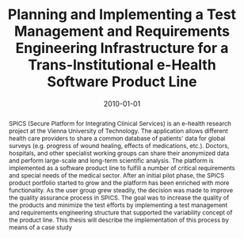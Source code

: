 ---
abstract: SPICS (Secure Platform for Integrating Clinical Services) is an e-health
  research project at the Vienna University of Technology. The application allows
  different health care providers to share a common database of patients' data for
  global surveys (e.g. progress of wound healing, effects of medications, etc.). Doctors,
  hospitals, and other specialist working groups can share their anonymized data and
  perform large-scale and long-term scientific analysis. The platform is implemented
  as a software product line to fulfill a number of critical requirements and special
  needs of the medical sector. After an initial pilot phase, the SPICS product portfolio
  started to grow and the platform has been enriched with more functionality. As the
  user group grew steadily, the decision was made to improve the quality assurance
  process in SPICS. The goal was to increase the quality of the products and minimize
  the test efforts by implementing a test management and requirements engineering
  structure that supported the variability concept of the product line. This thesis
  will describe the implementation of this process by means of a case study
authors:
- Viliam Zboray
date: '2010-01-01'
featured: false
links:
- name: Publik
  url: https://publik.tuwien.ac.at/showentry.php?ID=194550&lang=1
publication_types:
- '7'
publishDate: '2010-01-01'
title: Planning and Implementing a Test Management and Requirements Engineering Infrastructure
  for a Trans-Institutional e-Health Software Product Line
url_pdf: ''
---